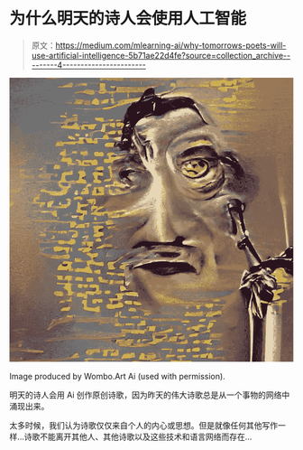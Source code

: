# 为什么明天的诗人会使用人工智能

> 原文：<https://medium.com/mlearning-ai/why-tomorrows-poets-will-use-artificial-intelligence-5b71ae22d4fe?source=collection_archive---------4----------------------->

![](img/d3dfff98d99a5560f27b109a76a76f6a.png)

Image produced by Wombo.Art Ai (used with permission).

明天的诗人会用 Ai 创作原创诗歌，因为昨天的伟大诗歌总是从一个事物的网络中涌现出来。

太多时候，我们认为诗歌仅仅来自个人的内心或思想。但是就像任何其他写作一样…诗歌不能离开其他人、其他诗歌以及这些技术和语言网络而存在…
